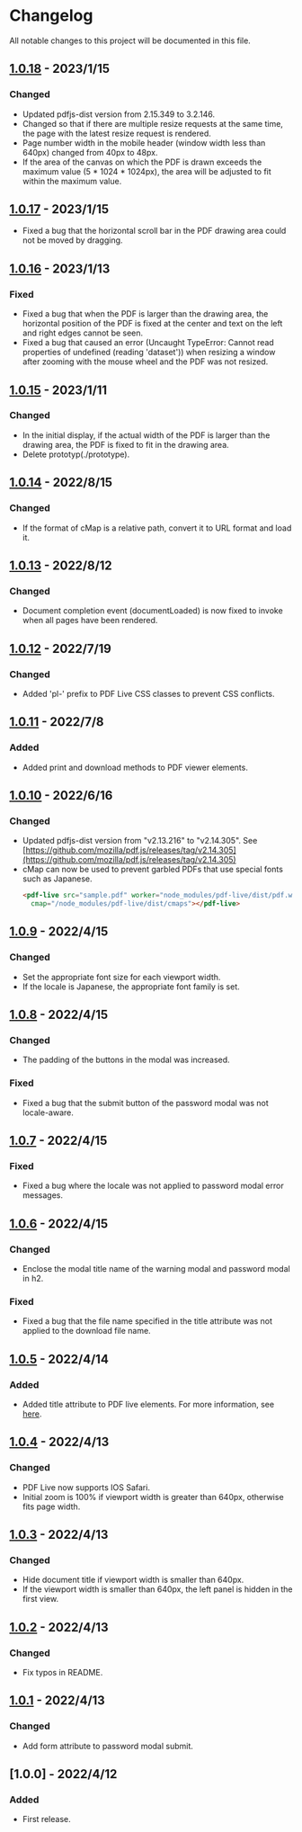 # Changelog
All notable changes to this project will be documented in this file.

## [1.0.18] - 2023/1/15
### Changed
- Updated pdfjs-dist version from 2.15.349 to 3.2.146.
- Changed so that if there are multiple resize requests at the same time, the page with the latest resize request is rendered.
- Page number width in the mobile header (window width less than 640px) changed from 40px to 48px.
- If the area of the canvas on which the PDF is drawn exceeds the maximum value (5 * 1024 * 1024px), the area will be adjusted to fit within the maximum value.

## [1.0.17] - 2023/1/15
- Fixed a bug that the horizontal scroll bar in the PDF drawing area could not be moved by dragging.

## [1.0.16] - 2023/1/13
### Fixed
- Fixed a bug that when the PDF is larger than the drawing area, the horizontal position of the PDF is fixed at the center and text on the left and right edges cannot be seen.
- Fixed a bug that caused an error (Uncaught TypeError: Cannot read properties of undefined (reading 'dataset')) when resizing a window after zooming with the mouse wheel and the PDF was not resized.

## [1.0.15] - 2023/1/11
### Changed
- In the initial display, if the actual width of the PDF is larger than the drawing area, the PDF is fixed to fit in the drawing area.
- Delete prototyp(./prototype).

## [1.0.14] - 2022/8/15
### Changed
- If the format of cMap is a relative path, convert it to URL format and load it.

## [1.0.13] - 2022/8/12
### Changed
- Document completion event (documentLoaded) is now fixed to invoke when all pages have been rendered.

## [1.0.12] - 2022/7/19
### Changed
- Added 'pl-' prefix to PDF Live CSS classes to prevent CSS conflicts.

## [1.0.11] - 2022/7/8
### Added
- Added print and download methods to PDF viewer elements.

## [1.0.10] - 2022/6/16
### Changed
- Updated pdfjs-dist version from "v2.13.216" to "v2.14.305". See [https://github.com/mozilla/pdf.js/releases/tag/v2.14.305](https://github.com/mozilla/pdf.js/releases/tag/v2.14.305)
- cMap can now be used to prevent garbled PDFs that use special fonts such as Japanese.
  ```html
  <pdf-live src="sample.pdf" worker="node_modules/pdf-live/dist/pdf.worker.js"
    cmap="/node_modules/pdf-live/dist/cmaps"></pdf-live>
  ```

## [1.0.9] - 2022/4/15
### Changed
- Set the appropriate font size for each viewport width.
- If the locale is Japanese, the appropriate font family is set.

## [1.0.8] - 2022/4/15
### Changed
- The padding of the buttons in the modal was increased.

### Fixed
- Fixed a bug that the submit button of the password modal was not locale-aware.

## [1.0.7] - 2022/4/15
### Fixed
- Fixed a bug where the locale was not applied to password modal error messages.

## [1.0.6] - 2022/4/15
### Changed
- Enclose the modal title name of the warning modal and password modal in h2.

### Fixed
- Fixed a bug that the file name specified in the title attribute was not applied to the download file name.

## [1.0.5] - 2022/4/14
### Added
- Added title attribute to PDF live elements. For more information, see [here](https://lab.octopass.tech/pdf-live/docs/#api-properties).

## [1.0.4] - 2022/4/13
### Changed
- PDF Live now supports IOS Safari.
- Initial zoom is 100% if viewport width is greater than 640px, otherwise fits page width.

## [1.0.3] - 2022/4/13
### Changed
- Hide document title if viewport width is smaller than 640px.
- If the viewport width is smaller than 640px, the left panel is hidden in the first view.

## [1.0.2] - 2022/4/13
### Changed
- Fix typos in README.

## [1.0.1] - 2022/4/13
### Changed
- Add form attribute to password modal submit.

## [1.0.0] - 2022/4/12
### Added
- First release.

[1.0.1]: https://github.com/takuya-motoshima/pdf-live/compare/v1.0.0...v1.0.1
[1.0.2]: https://github.com/takuya-motoshima/pdf-live/compare/v1.0.1...v1.0.2
[1.0.3]: https://github.com/takuya-motoshima/pdf-live/compare/v1.0.2...v1.0.3
[1.0.4]: https://github.com/takuya-motoshima/pdf-live/compare/v1.0.3...v1.0.4
[1.0.5]: https://github.com/takuya-motoshima/pdf-live/compare/v1.0.4...v1.0.5
[1.0.6]: https://github.com/takuya-motoshima/pdf-live/compare/v1.0.5...v1.0.6
[1.0.7]: https://github.com/takuya-motoshima/pdf-live/compare/v1.0.6...v1.0.7
[1.0.8]: https://github.com/takuya-motoshima/pdf-live/compare/v1.0.7...v1.0.8
[1.0.9]: https://github.com/takuya-motoshima/pdf-live/compare/v1.0.8...v1.0.9
[1.0.10]: https://github.com/takuya-motoshima/pdf-live/compare/v1.0.9...v1.0.10
[1.0.11]: https://github.com/takuya-motoshima/pdf-live/compare/v1.0.10...v1.0.11
[1.0.12]: https://github.com/takuya-motoshima/pdf-live/compare/v1.0.11...v1.0.12
[1.0.13]: https://github.com/takuya-motoshima/pdf-live/compare/v1.0.12...v1.0.13
[1.0.14]: https://github.com/takuya-motoshima/pdf-live/compare/v1.0.13...v1.0.14
[1.0.15]: https://github.com/takuya-motoshima/pdf-live/compare/v1.0.14...v1.0.15
[1.0.16]: https://github.com/takuya-motoshima/pdf-live/compare/v1.0.15...v1.0.16
[1.0.17]: https://github.com/takuya-motoshima/pdf-live/compare/v1.0.16...v1.0.17
[1.0.18]: https://github.com/takuya-motoshima/pdf-live/compare/v1.0.17...v1.0.18